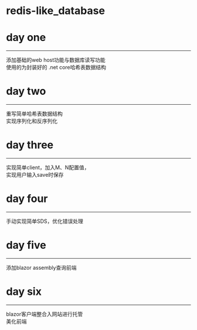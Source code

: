 # redis-like_database
# day one
------
添加基础的web host功能与数据库读写功能  
使用的为封装好的 .net core哈希表数据结构  
  
# day two
------
重写简单哈希表数据结构  
实现序列化和反序列化  
  
# day three
------
实现简单client，加入M、N配置值，  
实现用户输入save时保存  
  
# day four
------
手动实现简单SDS，优化错误处理  
  
# day five  
------  
添加blazor assembly查询前端  
  
# day six  
-------  
blazor客户端整合入网站进行托管  
美化前端
